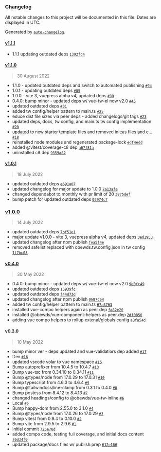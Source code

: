 ### Changelog

All notable changes to this project will be documented in this file. Dates are displayed in UTC.

Generated by [`auto-changelog`](https://github.com/CookPete/auto-changelog).

#### [v1.1.1](https://github.com/obewds/vue-tw-inline/compare/v1.1.0...v1.1.1)

- 1.1.1 updating outdated deps [`1392fc4`](https://github.com/obewds/vue-tw-inline/commit/1392fc45e51e5ef015dc22db6f38b756456ff027)

#### [v1.1.0](https://github.com/obewds/vue-tw-inline/compare/v1.0.1...v1.1.0)

> 30 August 2022

- 1.1.0 - updated outdated deps and switch to automated publishing [`#94`](https://github.com/obewds/vue-tw-inline/pull/94)
- 1.0.1 - updating outdated deps [`#85`](https://github.com/obewds/vue-tw-inline/pull/85)
- 1.0.0 - vite 3, vuepress alpha v4, updated deps [`#80`](https://github.com/obewds/vue-tw-inline/pull/80)
- 0.4.0: bump minor - updated deps w/ vue-tw-el now v2.0 [`#45`](https://github.com/obewds/vue-tw-inline/pull/45)
- updated outdated deps [`#31`](https://github.com/obewds/vue-tw-inline/pull/31)
- added tw config/helper pattern to main.ts [`#25`](https://github.com/obewds/vue-tw-inline/pull/25)
- educe dist file sizes via peer deps - added changelogs/git tags [`#23`](https://github.com/obewds/vue-tw-inline/pull/23)
- updated deps, docs, tw config, and main.ts tw config implementation [`#20`](https://github.com/obewds/vue-tw-inline/pull/20)
- updated to new starter template files and removed init:as files and c… [`#18`](https://github.com/obewds/vue-tw-inline/pull/18)
- reinstalled node modules and regenerated package-lock [`edf4edd`](https://github.com/obewds/vue-tw-inline/commit/edf4edd29d0f625b8ac3bb3a4325c1a3f93010ca)
- added @vitest/coverage-c8 dep [`a67f81a`](https://github.com/obewds/vue-tw-inline/commit/a67f81a76b96dd9b1fed7a742bb3e413ba8abef5)
- uninstalled c8 dep [`9359a82`](https://github.com/obewds/vue-tw-inline/commit/9359a8271c275b513c28e1f01918d455236d1c4a)

#### [v1.0.1](https://github.com/obewds/vue-tw-inline/compare/v1.0.0...v1.0.1)

> 18 July 2022

- updated outdated deps [`e691a07`](https://github.com/obewds/vue-tw-inline/commit/e691a0795022fc9183c390240a7f2e45339ccf6b)
- updated changelog for major update to 1.0.0 [`7a13afe`](https://github.com/obewds/vue-tw-inline/commit/7a13afe60ae96d85416f480276b5a2a12b20194b)
- changed dependabot to monthly with pr limit of 20 [`3875def`](https://github.com/obewds/vue-tw-inline/commit/3875def52c42a921b7eb6e98002bf90be505b7d5)
- bump patch for updated outdated deps [`02974c7`](https://github.com/obewds/vue-tw-inline/commit/02974c750c5661acdf3ff4108c8f5635e35cb29c)

### [v1.0.0](https://github.com/obewds/vue-tw-inline/compare/v0.4.0...v1.0.0)

> 14 July 2022

- updated outdated deps [`7bf51e1`](https://github.com/obewds/vue-tw-inline/commit/7bf51e16c5848c8ea2f33a47fc93962d6ce3aefc)
- major update v1.0.0 - vite 3, vuepress alpha v4, updated deps [`3ed1953`](https://github.com/obewds/vue-tw-inline/commit/3ed19539f613c29e6735824279960d5e27a445a2)
- updated changelog after npm publish [`fea5f4e`](https://github.com/obewds/vue-tw-inline/commit/fea5f4e3764523807c3bf932dec4c1c24ae9642f)
- removed safelist replaced with obewds.tw.config.json in tw config [`1f7bc03`](https://github.com/obewds/vue-tw-inline/commit/1f7bc036ec68718858d728a7edf8cae2ccb5d37e)

#### [v0.4.0](https://github.com/obewds/vue-tw-inline/compare/v0.3.0...v0.4.0)

> 30 May 2022

- 0.4.0: bump minor - updated deps w/ vue-tw-el now v2.0 [`9e0fc49`](https://github.com/obewds/vue-tw-inline/commit/9e0fc49f11ca78b3423dfe2bd643d1f9ae8de9b5)
- updated outdated deps [`15939fc`](https://github.com/obewds/vue-tw-inline/commit/15939fc9b774dcc9f2d538facab1597f737247a9)
- updated outdated deps [`f44d73d`](https://github.com/obewds/vue-tw-inline/commit/f44d73d4f5318febf08c676b986ad9cfcccf8f1b)
- updated changelog after npm publish [`0687c54`](https://github.com/obewds/vue-tw-inline/commit/0687c54ac9984d430944b04066543b6e19db772a)
- added tw config/helper pattern to main.ts [`67a3763`](https://github.com/obewds/vue-tw-inline/commit/67a37630701cf4acacd0b0849146dc4253c98825)
- installed vue-compo helpers again as peer dep [`fa82e20`](https://github.com/obewds/vue-tw-inline/commit/fa82e2076945fac16a99532d36fb94cf9e2ea081)
- installed @obewds/vue-component-helpers as peer dep [`2df0850`](https://github.com/obewds/vue-tw-inline/commit/2df085029b81d8a727d7f3296ca5b9f368fba69d)
- adding vue compo helpers to rollup extenal/globals config [`a8fa54d`](https://github.com/obewds/vue-tw-inline/commit/a8fa54d6b77a81ed9b81fb1a207c6269e10b96cd)

#### v0.3.0

> 10 May 2022

- bump minor ver - deps updated and vue-validatiors dep added [`#17`](https://github.com/obewds/vue-tw-inline/pull/17)
- Dev [`#16`](https://github.com/obewds/vue-tw-inline/pull/16)
- updated vscode volar to vue namespace [`#15`](https://github.com/obewds/vue-tw-inline/pull/15)
- Bump autoprefixer from 10.4.5 to 10.4.7 [`#13`](https://github.com/obewds/vue-tw-inline/pull/13)
- Bump vue-tsc from 0.34.10 to 0.34.11 [`#11`](https://github.com/obewds/vue-tw-inline/pull/11)
- Bump @types/node from 17.0.29 to 17.0.31 [`#10`](https://github.com/obewds/vue-tw-inline/pull/10)
- Bump typescript from 4.6.3 to 4.6.4 [`#9`](https://github.com/obewds/vue-tw-inline/pull/9)
- Bump @tailwindcss/line-clamp from 0.3.1 to 0.4.0 [`#8`](https://github.com/obewds/vue-tw-inline/pull/8)
- Bump postcss from 8.4.12 to 8.4.13 [`#7`](https://github.com/obewds/vue-tw-inline/pull/7)
- changed headings/config to @obewds/vue-tw-inline [`#6`](https://github.com/obewds/vue-tw-inline/pull/6)
- Local [`#5`](https://github.com/obewds/vue-tw-inline/pull/5)
- Bump happy-dom from 2.55.0 to 3.1.0 [`#4`](https://github.com/obewds/vue-tw-inline/pull/4)
- Bump @types/node from 17.0.26 to 17.0.29 [`#3`](https://github.com/obewds/vue-tw-inline/pull/3)
- Bump vitest from 0.9.4 to 0.10.0 [`#2`](https://github.com/obewds/vue-tw-inline/pull/2)
- Bump vite from 2.9.5 to 2.9.6 [`#1`](https://github.com/obewds/vue-tw-inline/pull/1)
- Initial commit [`725e78d`](https://github.com/obewds/vue-tw-inline/commit/725e78df89b020a4a13f1361e31b8d64b467695c)
- added compo code, testing full coverage, and initial docs content [`a6d34f0`](https://github.com/obewds/vue-tw-inline/commit/a6d34f035f8aee3c13542c396b37c72502866e71)
- updated package/docs files w/ publish:prep [`612e166`](https://github.com/obewds/vue-tw-inline/commit/612e16644db5445d372fa2dbcaab6c1e1759836f)
